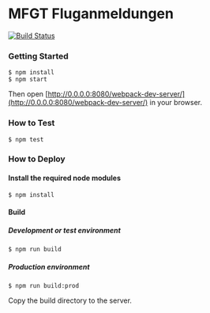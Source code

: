 # MFGT Fluganmeldungen

[![Build Status](https://travis-ci.org/lszt/flights-react.svg?branch=master)](https://travis-ci.org/lszt/flights-react)

### Getting Started

```
$ npm install
$ npm start
```

Then open [http://0.0.0.0:8080/webpack-dev-server/](http://0.0.0.0:8080/webpack-dev-server/) in your browser.

### How to Test

```
$ npm test
```

### How to Deploy

#### Install the required node modules

```
$ npm install
```
#### Build

##### Development or test environment

```
$ npm run build
```

##### Production environment

```
$ npm run build:prod
```

Copy the build directory to the server.
